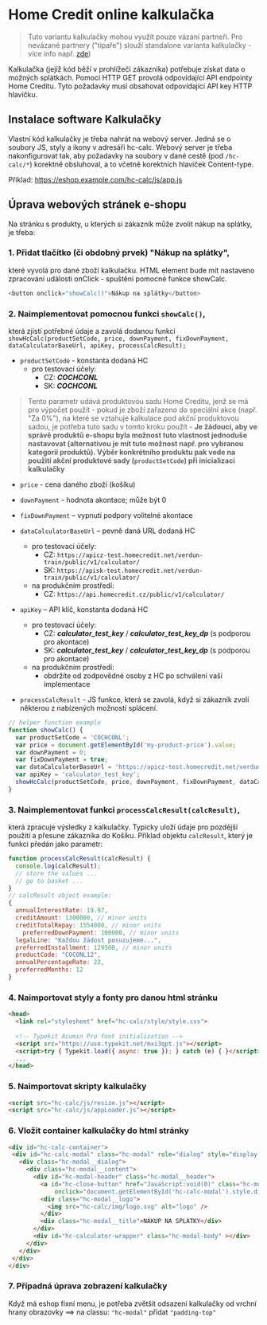 # Home Credit online kalkulačka

> Tuto variantu kalkulačky mohou využít pouze vázaní partneři. Pro nevázané partnery ("tipaře") slouží standalone varianta kalkulačky - více info např. [zde](https://github.com/homecreditcz/oneclick-api/wiki/Produk%C4%8Dn%C3%AD-prost%C5%99ed%C3%AD))

Kalkulačka (jejíž kód běží v prohlížeči zákazníka) potřebuje získat data o možných splátkách. Pomocí HTTP GET provolá odpovídající API endpointy Home Creditu. Tyto požadavky musí obsahovat odpovídající API key HTTP hlavičku.

## Instalace software Kalkulačky

Vlastní kód kalkulačky je třeba nahrát na webový server. Jedná se o soubory JS, styly a ikony v adresáři hc-calc. Webový server je třeba nakonfigurovat tak, aby požadavky na soubory v dané cestě (pod `/hc-calc/*`) korektně obsluhoval, a to včetně korektních hlaviček Content-type.

Příklad: https://eshop.example.com/hc-calc/js/app.js

## Úprava webových stránek e-shopu

Na stránku s produkty, u kterých si zákazník může zvolit nákup na splátky, je třeba:

### 1. Přidat tlačítko (či obdobný prvek) "Nákup na splátky",

které vyvolá pro dané zboží kalkulačku. HTML element bude mít nastaveno zpracování události onClick - spuštění pomocné funkce showCalc.

```javascript
<button onclick="showCalc()">Nákup na splátky</button>
```

### 2. Naimplementovat pomocnou funkci `showCalc()`, 

která zjistí potřebné údaje a zavolá dodanou funkci `showHcCalc(productSetCode, price, downPayment, fixDownPayment, dataCalculatorBaseUrl, apiKey, processCalcResult);`

- `productSetCode` - konstanta dodaná HC 
  - pro testovací účely:
    - CZ: ***COCHCONL***
    - SK: ***COCHCONL***
    
> Tento parametr udává produktovou sadu Home Creditu, jenž se má pro výpočet použít - pokud je zboží zařazeno do speciální akce (např. "Za 0%"), na které se vztahuje kalkulace pod akční produktovou sadou, je potřeba tuto sadu v tomto kroku použít - **Je žádoucí, aby ve správě produktů e-shopu byla možnost tuto vlastnost jednoduše nastavovat (alternativou je mít tuto možnost např. pro vybranou kategorii produktů). Výběr konkrétního produktu pak vede na použití akční produktové sady (`productSetCode`) při inicializaci kalkulačky**

- `price` - cena daného zboží (košíku)

- `downPayment` - hodnota akontace; může být 0

- `fixDownPayment` – vypnutí podpory volitelné akontace

- `dataCalculatorBaseUrl` – pevně daná URL dodaná HC
  - pro testovací účely: 
    - CZ: `https://apicz-test.homecredit.net/verdun-train/public/v1/calculator/`
    - SK: `https://apisk-test.homecredit.net/verdun-train/public/v1/calculator/`
  - na produkčním prostředí: 
    - CZ: `https://api.homecredit.cz/public/v1/calculator/`

- `apiKey` – API klíč, konstanta dodaná HC
  - pro testovací účely:
    - CZ: ***calculator_test_key*** / ***calculator_test_key_dp*** (s podporou pro akontace)
    - SK: ***calculator_test_key*** / ***calculator_test_key_dp*** (s podporou pro akontace)
  - na produkčním prostředí:
    - obdržíte od zodpovědné osoby z HC po schválení vaší implementace

- `processCalcResult` - JS funkce, která se zavolá, když si zákazník zvolí některou z nabízených možností splácení.

```javascript
// helper function example  
function showCalc() {        
  var productSetCode = 'COCHCONL'; 
  var price = document.getElementById('my-product-price').value;        
  var downPayment = 0;         
  var fixDownPayment = true;        
  var dataCalculatorBaseUrl = 'https://apicz-test.homecredit.net/verdun-train/public/v1/calculator/';        
  var apiKey = 'calculator_test_key';
  showHcCalc(productSetCode, price, downPayment, fixDownPayment, dataCalculatorBaseUrl, apiKey, processCalcResult);  
}
```

### 3. Naimplementovat funkci `processCalcResult(calcResult)`,

která zpracuje výsledky z kalkulačky. Typicky uloží údaje pro pozdější použití a přesune zákazníka do Košíku. Příklad objektu `calcResult`, který je funkci předán jako parametr:

```javascript
function processCalcResult(calcResult) {  
  console.log(calcResult);  
  // store the values ...  
  // go to basket ...  
}      
// calcResult object example:  
{
  annualInterestRate: 19.97,
  creditAmount: 1300000, // minor units
  creditTotalRepay: 1554000, // minor units
	preferredDownPayment: 100000, // minor units
  legalLine: "Každou žádost posuzujeme...",
  preferredInstallment: 129500, // minor units
  productCode: "COCONL12",
  annualPercentageRate: 22,
  preferredMonths: 12
}
```

### 4. Naimportovat styly a fonty pro danou html stránku

```html
<head>
  <link rel="stylesheet" href="hc-calc/style/style.css">
  
  <!-- Typekit Acumin Pro font initialization -->
  <script src="https://use.typekit.net/mxi3qpt.js"></script>
  <script>try { Typekit.load({ async: true }); } catch (e) { }</script>
  ...
</head>
```

### 5. Naimportovat skripty kalkulačky

```html
<script src="hc-calc/js/resize.js"></script>
<script src="hc-calc/js/appLoader.js"></script>
```

### 6. Vložit container kalkulačky do <body> html stránky

```html
<div id="hc-calc-container">
 <div id="hc-calc-modal" class="hc-modal" role="dialog" style="display: none">
   <div class="hc-modal__dialog">
     <div class="hc-modal__content">
       <div id="hc-modal-header" class="hc-modal__header">
         <a id="hc-close-button" href="JavaScript:void(0)" class="hc-modal__close" 
             onclick="document.getElementById('hc-calc-modal').style.display = 'none'"></a>
         <div class="hc-modal__logo">
           <img src="hc-calc/img/logo.svg" alt="logo" />
         </div>
         <div class="hc-modal__title">NÁKUP NA SPLÁTKY</div>
       </div>
       <div id="hc-calculator-wrapper" class="hc-modal-body" ></div>
     </div>
   </div>
 </div>
</div>
```

### 7. Případná úprava zobrazení kalkulačky 
Když má eshop fixní menu, je potřeba zvětšit odsazení kalkulačky od vrchní hrany obrazovky ==> na classu: `"hc-modal"` přidat `"padding-top"`
